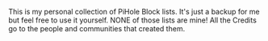 This is my personal collection of PiHole Block lists. It's just a backup for me but feel free to use it yourself.
NONE of those lists are mine! All the Credits go to the people and communities that created them.
